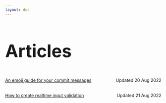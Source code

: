 ```yaml
---
layout: doc
---
```


<style>
    .article-list {
      padding-bottom: 1rem;
      padding-top: 1rem;
    }

    .border-t {
      border-top: solid 0.5px #bbb;
    }

    .article-list span {
      float: right;
    }

    .title {
      line-height: 64px;
      font-size: 56px;
      color: var(--vp-c-yellow);
    }
</style>


<h1 class="title">Articles</h1>

<div class="article-list text-center">
<a href="/en/articles/gitmoji">An emoji guide for your commit messages</a><span>Updated 20 Aug 2022</span>
</div>

<div class="article-list text-center">
<a href="/en/articles/realtime-input-validation">How to create realtime input validation</a><span>Updated 21 Aug 2022</span>
</div>
